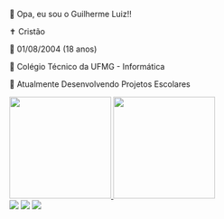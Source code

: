🤖 Opa, eu sou o Guilherme Luiz!!

✝ Cristão

📅 01/08/2004 (18 anos)

🏫 Colégio Técnico da UFMG - Informática

🌱 Atualmente Desenvolvendo Projetos Escolares 

<div>
<a href="https://github.com/GuilhermeoLuiz"> 
<img height="180cm" src="https://github-readme-stats.vercel.app/api?username=GuilhermeoLuiz&show_Icons-true&theme=dark&include_all_commits-truelcount_private-true"/> 
<img height="180cm" src="https://github-readme-stats.vercel.app/api/top-langs/?username=GuilhermeoLuiz&layout=compact&langs_count=16&theme=dark"/>
</div>

<div>
<a href = "mailto:guilhermeoluiz04@gmail.com"><img src="https://img.shields.io/badge/-Gmail-%23333?style=for-the-badge&logo=gmail&logoColor=red" target="_blank"></a>
<a href="https://instagram.com/guilhermeoluiz_tg" target="_blank"><img src="https://img.shields.io/badge/-Instagram-%23E4405F?style-for-the-badge&logo=instagram&logColor=white" target="_blank"></a>
<a href="https://discord.gg/690689557833711617" target="_blank"><img src="https://img.shields.io/badge/Discord-7289DA?style=for-the-badg&logo=discord&logoColor=white" target="_blank"></a>
</div>
